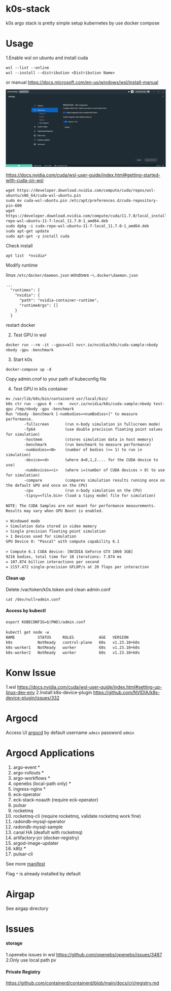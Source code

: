 # k0s-stack
k0s argo stack is pretty simple setup kubernetes by use docker compose

# Usage
1.Enable wsl on ubuntu and install cuda



```
wsl --list --online
wsl --install --distribution <Distribution Name>
```
or manual https://docs.microsoft.com/en-us/windows/wsl/install-manual


![Docker](https://github.com/zengzhengrong/k0s-stack/blob/nvidia-container-runtime/image/docker.png)


https://docs.nvidia.com/cuda/wsl-user-guide/index.html#getting-started-with-cuda-on-wsl


```
wget https://developer.download.nvidia.com/compute/cuda/repos/wsl-ubuntu/x86_64/cuda-wsl-ubuntu.pin
sudo mv cuda-wsl-ubuntu.pin /etc/apt/preferences.d/cuda-repository-pin-600
wget https://developer.download.nvidia.com/compute/cuda/11.7.0/local_installers/cuda-repo-wsl-ubuntu-11-7-local_11.7.0-1_amd64.deb
sudo dpkg -i cuda-repo-wsl-ubuntu-11-7-local_11.7.0-1_amd64.deb
sudo apt-get update
sudo apt-get -y install cuda
```

Check install

```
apt list  *nvidia*
```

Modify runtime 

linux ```/etc/docker/daemon.json```
windows ```~\.docker\daemon.json```

```
...
  "runtimes": {
    "nvidia": {
      "path": "nvidia-container-runtime",
      "runtimeArgs": []
    }
  }
```

restart docker

2. Test GPU in wsl

```
docker run --rm -it --gpus=all nvcr.io/nvidia/k8s/cuda-sample:nbody nbody -gpu -benchmark
```

3. Start k0s
```
docker-compose up -d
```
Copy admin.cnof to your path of kubeconfig file

4. Test GPU in k0s container

```
mv /var/lib/k0s/bin/containerd usr/local/bin/
k0s ctr run --gpus 0 --rm   nvcr.io/nvidia/k8s/cuda-sample:nbody test-gpu /tmp/nbody -gpu -benchmark
Run "nbody -benchmark [-numbodies=<numBodies>]" to measure performance.
        -fullscreen       (run n-body simulation in fullscreen mode)
        -fp64             (use double precision floating point values for simulation)
        -hostmem          (stores simulation data in host memory)
        -benchmark        (run benchmark to measure performance) 
        -numbodies=<N>    (number of bodies (>= 1) to run in simulation) 
        -device=<d>       (where d=0,1,2.... for the CUDA device to use)
        -numdevices=<i>   (where i=(number of CUDA devices > 0) to use for simulation)
        -compare          (compares simulation results running once on the default GPU and once on the CPU)
        -cpu              (run n-body simulation on the CPU)
        -tipsy=<file.bin> (load a tipsy model file for simulation)

NOTE: The CUDA Samples are not meant for performance measurements. Results may vary when GPU Boost is enabled.

> Windowed mode
> Simulation data stored in video memory
> Single precision floating point simulation
> 1 Devices used for simulation
GPU Device 0: "Pascal" with compute capability 6.1

> Compute 6.1 CUDA device: [NVIDIA GeForce GTX 1060 3GB]
9216 bodies, total time for 10 iterations: 7.874 ms
= 107.874 billion interactions per second
= 2157.472 single-precision GFLOP/s at 20 flops per interaction
```
#### Clean up

Delete /var/token/k0s.token and clean admin.conf
```
cat /dev/null>admin.conf
```

#### Access by kubectl

```
export KUBECONFIG=$(PWD)/admin.conf

kubectl get node -w
NAME          STATUS     ROLES           AGE   VERSION
k0s           NotReady   control-plane   60s   v1.23.10+k0s
k0s-worker1   NotReady   worker          60s   v1.23.10+k0s
k0s-worker2   NotReady   worker          60s   v1.23.10+k0s
```


# Konw Issue
1.wsl
https://docs.nvidia.com/cuda/wsl-user-guide/index.html#setting-up-linux-dev-env
2.Install k8s-device-plugin
https://github.com/NVIDIA/k8s-device-plugin/issues/332

# Argocd 


Access UI [argocd](http://argocd.localhost/) by default  username ```admin``` password ```admin```

# Argocd Applications

1. argo-event *
2. argo-rollouts *
3. argo-workflows *
4. openebs (local-path only) *
5. ingress-nginx *
6. eck-operator
7. eck-stack-noauth (require eck-operator)
8. pulsar 
9. rocketmq
10.  rocketmq-cli (require rocketmq, validate rocketmq work fine)
11.  radondb-mysql-operator
12.  radondb-mysql-sample
13.  canal HA (deafult with rocketmq)
14.  artifactory-jcr (docker-registry)
15.  argod-image-updater
16.  k8tz *
17.  pulsar-cli


See more [manifest](https://github.com/zengzhengrong/k0s-stack/tree/zh-cn/manifests)

Flag ```*``` is already installed by default
# Airgap

See airgap directory

# Issues

#### storage

1.openebs issues in wsl https://github.com/openebs/openebs/issues/3487  
2.Only use local path pv

#### Private Registry

https://github.com/containerd/containerd/blob/main/docs/cri/registry.md